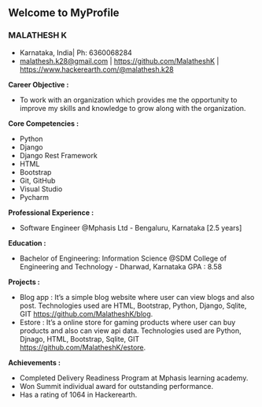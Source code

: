 
## Welcome to MyProfile

### MALATHESH K
- Karnataka, India| Ph: 6360068284
- malathesh.k28@gmail.com | https://github.com/MalatheshK | https://www.hackerearth.com/@malathesh.k28

**Career Objective :**
- To work with an organization which provides me the opportunity to improve my skills and knowledge to grow along with the organization.

**Core Competencies :**
- Python
- Django
- Django Rest Framework
- HTML
- Bootstrap
- Git, GitHub
- Visual Studio
- Pycharm

**Professional Experience :**
- Software Engineer @Mphasis Ltd - Bengaluru, Karnataka [2.5 years]

**Education :**
- Bachelor of Engineering: Information Science
@SDM College of Engineering and Technology - Dharwad, Karnataka
GPA : 8.58

**Projects :**
- Blog app : It’s a simple blog website where user can view blogs and also post.
Technologies used are HTML, Bootstrap, Python, Django, Sqlite, GIT
https://github.com/MalatheshK/blog.
- Estore : It’s a online store for gaming products where user can buy products and also can view api data.
Technologies used are Python, Djnago, HTML, Bootstrap, Sqlite, GIT
https://github.com/MalatheshK/estore.

**Achievements :**
- Completed Delivery Readiness Program at Mphasis learning academy.
- Won Summit individual award for outstanding performance.
- Has a rating of 1064 in Hackerearth.
